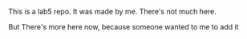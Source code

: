 This is a lab5 repo.
It was made by me.
There's not much here.

But There's more here now,
because someone wanted to me to add it
